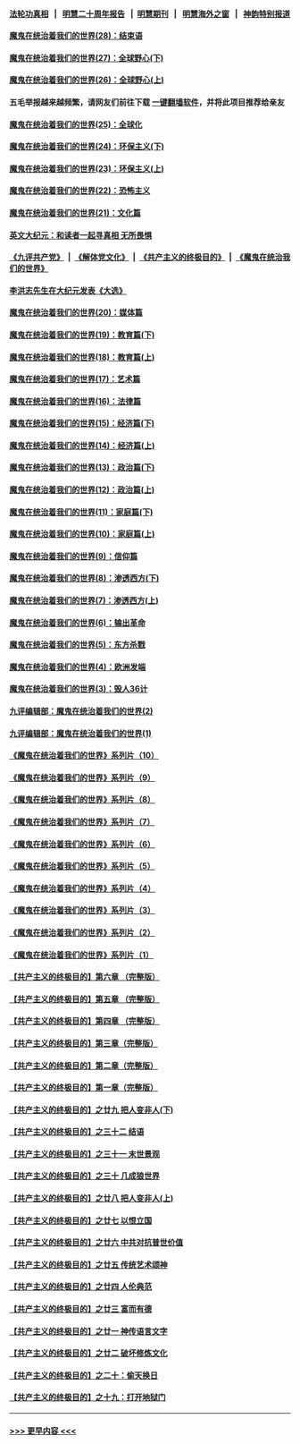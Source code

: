 #### [法轮功真相](https://github.com/gfw-breaker/truth/blob/master/README.md?t=0) &nbsp;&nbsp;|&nbsp;&nbsp; [明慧二十周年报告](https://github.com/gfw-breaker/mh-reports/blob/master/README.md?t=0) &nbsp;&nbsp;|&nbsp;&nbsp;[明慧期刊](https://github.com/gfw-breaker/mh-qikan) &nbsp;&nbsp;|&nbsp;&nbsp; [明慧海外之窗](https://github.com/gfw-breaker/mh-news/blob/master/README.md?t=0) &nbsp;&nbsp;|&nbsp;&nbsp; [神韵特别报道](https://github.com/gfw-breaker/mh-news/blob/master/shenyun.md?t=0)
#### [魔鬼在统治着我们的世界(28)：结束语](../pages/nsc422/n10936246.md?t=06152101) 
#### [魔鬼在统治着我们的世界(27)：全球野心(下)](../pages/nsc422/n10928319.md?t=06152101) 
#### [魔鬼在统治着我们的世界(26)：全球野心(上)](../pages/nsc422/n10900318.md?t=06152101) 
#### 五毛举报越来越频繁，请网友们前往下载 [一键翻墙软件](https://github.com/gfw-breaker/ssr-accounts)，并将此项目推荐给亲友
#### [魔鬼在统治着我们的世界(25)：全球化](../pages/nsc422/n10788205.md?t=06152101) 
#### [魔鬼在统治着我们的世界(24)：环保主义(下)](../pages/nsc422/n10695307.md?t=06152101) 
#### [魔鬼在统治着我们的世界(23)：环保主义(上)](../pages/nsc422/n10688613.md?t=06152101) 
#### [魔鬼在统治着我们的世界(22)：恐怖主义](../pages/nsc422/n10614727.md?t=06152101) 
#### [魔鬼在统治着我们的世界(21)：文化篇](../pages/nsc422/n10597706.md?t=06152101) 
#### [英文大纪元：和读者一起寻真相 无所畏惧](../pages/nsc422/n12542027.md?t=06152101) 
#### [《九评共产党》](https://github.com/begood0513/9ping.md/blob/master/README.md) &nbsp;|&nbsp; [《解体党文化》](../../../../jtdwh.md/blob/master/README.md)  &nbsp;|&nbsp; [《共产主义的终极目的》](../../../../gczydzjmd.md/blob/master/README.md) &nbsp;|&nbsp; [《魔鬼在统治我们的世界》](../../../../mgztzwmdsj.md/blob/master/README.md) 
#### [李洪志先生在大纪元发表《大选》](../pages/nsc422/n12534746.md?t=06152101) 
#### [魔鬼在统治着我们的世界(20)：媒体篇](../pages/nsc422/n10586579.md?t=06152101) 
#### [魔鬼在统治着我们的世界(19)：教育篇(下)](../pages/nsc422/n10564808.md?t=06152101) 
#### [魔鬼在统治着我们的世界(18)：教育篇(上)](../pages/nsc422/n10526970.md?t=06152101) 
#### [魔鬼在统治着我们的世界(17)：艺术篇](../pages/nsc422/n10499093.md?t=06152101) 
#### [魔鬼在统治着我们的世界(16)：法律篇](../pages/nsc422/n10485969.md?t=06152101) 
#### [魔鬼在统治着我们的世界(15)：经济篇(下)](../pages/nsc422/n10469975.md?t=06152101) 
#### [魔鬼在统治着我们的世界(14)：经济篇(上)](../pages/nsc422/n10457370.md?t=06152101) 
#### [魔鬼在统治着我们的世界(13)：政治篇(下)](../pages/nsc422/n10448270.md?t=06152101) 
#### [魔鬼在统治着我们的世界(12)：政治篇(上)](../pages/nsc422/n10444576.md?t=06152101) 
#### [魔鬼在统治着我们的世界(11)：家庭篇(下)](../pages/nsc422/n10440961.md?t=06152101) 
#### [魔鬼在统治着我们的世界(10)：家庭篇(上)](../pages/nsc422/n10435448.md?t=06152101) 
#### [魔鬼在统治着我们的世界(9)：信仰篇](../pages/nsc422/n10432159.md?t=06152101) 
#### [魔鬼在统治着我们的世界(8)：渗透西方(下)](../pages/nsc422/n10429603.md?t=06152101) 
#### [魔鬼在统治着我们的世界(7)：渗透西方(上)](../pages/nsc422/n10426013.md?t=06152101) 
#### [魔鬼在统治着我们的世界(6)：输出革命](../pages/nsc422/n10421536.md?t=06152101) 
#### [魔鬼在统治着我们的世界(5)：东方杀戮](../pages/nsc422/n10417707.md?t=06152101) 
#### [魔鬼在统治着我们的世界(4)：欧洲发端](../pages/nsc422/n10414890.md?t=06152101) 
#### [魔鬼在统治着我们的世界(3)：毁人36计](../pages/nsc422/n10411583.md?t=06152101) 
#### [九评编辑部：魔鬼在统治着我们的世界(2)](../pages/nsc422/n10410036.md?t=06152101) 
#### [九评编辑部：魔鬼在统治着我们的世界(1)](../pages/nsc422/n10406825.md?t=06152101) 
#### [《魔鬼在统治着我们的世界》系列片（10）](../pages/nsc422/n12292670.md?t=06152101) 
#### [《魔鬼在统治着我们的世界》系列片（9）](../pages/nsc422/n12290859.md?t=06152101) 
#### [《魔鬼在统治着我们的世界》系列片（8）](../pages/nsc422/n12287445.md?t=06152101) 
#### [《魔鬼在统治着我们的世界》系列片（7）](../pages/nsc422/n12283425.md?t=06152101) 
#### [《魔鬼在统治着我们的世界》系列片（6）](../pages/nsc422/n12282314.md?t=06152101) 
#### [《魔鬼在统治着我们的世界》系列片（5）](../pages/nsc422/n12281419.md?t=06152101) 
#### [《魔鬼在统治着我们的世界》系列片（4）](../pages/nsc422/n12274024.md?t=06152101) 
#### [《魔鬼在统治着我们的世界》系列片（3）](../pages/nsc422/n12271322.md?t=06152101) 
#### [《魔鬼在统治着我们的世界》系列片（2）](../pages/nsc422/n12269049.md?t=06152101) 
#### [《魔鬼在统治着我们的世界》系列片（1）](../pages/nsc422/n12267575.md?t=06152101) 
#### [【共产主义的终极目的】第六章 （完整版）](../pages/nsc422/n11428913.md?t=06152101) 
#### [【共产主义的终极目的】第五章 （完整版）](../pages/nsc422/n11428912.md?t=06152101) 
#### [【共产主义的终极目的】第四章 （完整版）](../pages/nsc422/n11428907.md?t=06152101) 
#### [【共产主义的终极目的】第三章（完整版）](../pages/nsc422/n11428848.md?t=06152101) 
#### [【共产主义的终极目的】第二章（完整版）](../pages/nsc422/n11428831.md?t=06152101) 
#### [【共产主义的终极目的】第一章（完整版）](../pages/nsc422/n11417651.md?t=06152101) 
#### [【共产主义的终极目的】之廿九 把人变非人(下)](../pages/nsc422/n11344140.md?t=06152101) 
#### [【共产主义的终极目的】之三十二 结语](../pages/nsc422/n11360535.md?t=06152101) 
#### [【共产主义的终极目的】之三十一 末世景观](../pages/nsc422/n11351129.md?t=06152101) 
#### [【共产主义的终极目的】之三十 几成狼世界](../pages/nsc422/n11348280.md?t=06152101) 
#### [【共产主义的终极目的】之廿八 把人变非人(上)](../pages/nsc422/n11340492.md?t=06152101) 
#### [【共产主义的终极目的】之廿七 以恨立国](../pages/nsc422/n11336944.md?t=06152101) 
#### [【共产主义的终极目的】之廿六 中共对抗普世价值](../pages/nsc422/n11324785.md?t=06152101) 
#### [【共产主义的终极目的】之廿五 传统艺术颂神](../pages/nsc422/n11296396.md?t=06152101) 
#### [【共产主义的终极目的】之廿四 人伦典范](../pages/nsc422/n11296397.md?t=06152101) 
#### [【共产主义的终极目的】之廿三 富而有德](../pages/nsc422/n11283598.md?t=06152101) 
#### [【共产主义的终极目的】之廿一 神传语言文字](../pages/nsc422/n11263265.md?t=06152101) 
#### [【共产主义的终极目的】之廿二 破坏修炼文化](../pages/nsc422/n11245728.md?t=06152101) 
#### [【共产主义的终极目的】之二十：偷天换日](../pages/nsc422/n11238846.md?t=06152101) 
#### [【共产主义的终极目的】之十九：打开地狱门](../pages/nsc422/n11206376.md?t=06152101) 

----
#### [ >>> 更早内容 <<< ](../indexes/nsc422-earlier.md)
